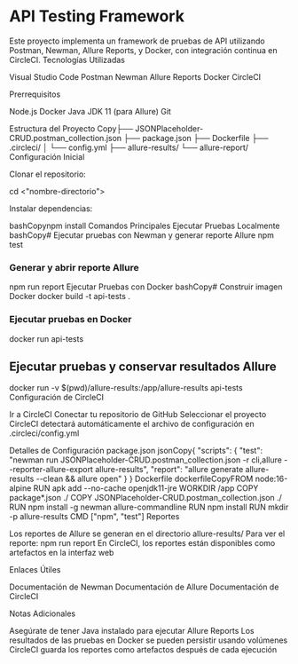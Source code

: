 # API Testing Framework

Este proyecto implementa un framework de pruebas de API utilizando Postman, Newman, Allure Reports, y Docker, con integración continua en CircleCI.
Tecnologías Utilizadas

Visual Studio Code
Postman
Newman
Allure Reports
Docker
CircleCI

Prerrequisitos

Node.js
Docker
Java JDK 11 (para Allure)
Git

Estructura del Proyecto
Copy├── JSONPlaceholder-CRUD.postman_collection.json
├── package.json
├── Dockerfile
├── .circleci/
│   └── config.yml
├── allure-results/
└── allure-report/
Configuración Inicial

Clonar el repositorio:

cd <"nombre-directorio">

Instalar dependencias:

bashCopynpm install
Comandos Principales
Ejecutar Pruebas Localmente
bashCopy# Ejecutar pruebas con Newman y generar reporte Allure
npm test

### Generar y abrir reporte Allure

npm run report
Ejecutar Pruebas con Docker
bashCopy# Construir imagen Docker
docker build -t api-tests .

### Ejecutar pruebas en Docker

docker run api-tests

## Ejecutar pruebas y conservar resultados Allure

docker run -v $(pwd)/allure-results:/app/allure-results api-tests
Configuración de CircleCI

Ir a CircleCI
Conectar tu repositorio de GitHub
Seleccionar el proyecto
CircleCI detectará automáticamente el archivo de configuración en .circleci/config.yml

Detalles de Configuración
package.json
jsonCopy{
  "scripts": {
    "test": "newman run JSONPlaceholder-CRUD.postman_collection.json -r cli,allure --reporter-allure-export allure-results",
    "report": "allure generate allure-results --clean && allure open"
  }
}
Dockerfile
dockerfileCopyFROM node:16-alpine
RUN apk add --no-cache openjdk11-jre
WORKDIR /app
COPY package*.json ./
COPY JSONPlaceholder-CRUD.postman_collection.json ./
RUN npm install -g newman allure-commandline
RUN npm install
RUN mkdir -p allure-results
CMD ["npm", "test"]
Reportes

Los reportes de Allure se generan en el directorio allure-results/
Para ver el reporte: npm run report
En CircleCI, los reportes están disponibles como artefactos en la interfaz web

Enlaces Útiles

Documentación de Newman
Documentación de Allure
Documentación de CircleCI

Notas Adicionales

Asegúrate de tener Java instalado para ejecutar Allure Reports
Los resultados de las pruebas en Docker se pueden persistir usando volúmenes
CircleCI guarda los reportes como artefactos después de cada ejecución